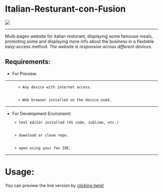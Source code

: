 # Italian-Resturant-con-Fusion 
![](img/logo.png)

---
Multi-pages website for italian resturant, displaying some famouse meals, promoting some and displaying more info about the business in a flexbible easy-access method.
*The website is responsive across different devices.*



   ## Requirements:


   - For Preview:
   ---


          > Any device with internet access.


          > Web browser installed on the device used.

 ---

   - For Development Environemt:


          > text editor installed (VS code, sublime, etc.)


          > download or clone repo.


          > open using your fav IDE.

---
# Usage:


You can preview the live version by [clicking here!](https://reverent-varahamihira-2dc065.netlify.com)
